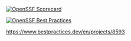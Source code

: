 
[![OpenSSF Scorecard](https://api.securityscorecards.dev/projects/github.com/aaronc2215/AaronPortfolio/badge)](https://securityscorecards.dev/viewer/?uri=github.com/aaronc2215/AaronPortfolio)

[![OpenSSF Best Practices](https://www.bestpractices.dev/projects/8593/badge)](https://www.bestpractices.dev/projects/8593)

https://www.bestpractices.dev/en/projects/8593
